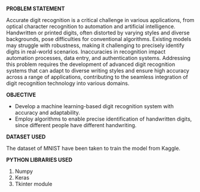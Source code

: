 **PROBLEM STATEMENT**

Accurate digit recognition is a critical challenge in various applications, from optical character recognition to automation and artificial intelligence. Handwritten or printed digits, often distorted by varying styles and diverse backgrounds, pose difficulties for conventional algorithms. Existing models may struggle with robustness, making it challenging to precisely identify digits in real-world scenarios. Inaccuracies in recognition impact automation processes, data entry, and authentication systems. Addressing this problem requires the development of advanced digit recognition systems that can adapt to diverse writing styles and ensure high accuracy across a range of applications, contributing to the seamless integration of digit recognition technology into various domains.

**OBJECTIVE**

- Develop a machine learning-based digit recognition system with accuracy and adaptability.
- Employ algorithms to enable precise identification of handwritten digits, since different people have different handwriting. 

**DATASET USED**

The dataset of MNIST have been taken to train the model from Kaggle.

**PYTHON LIBRARIES USED**

1. Numpy
2. Keras
3. Tkinter module
